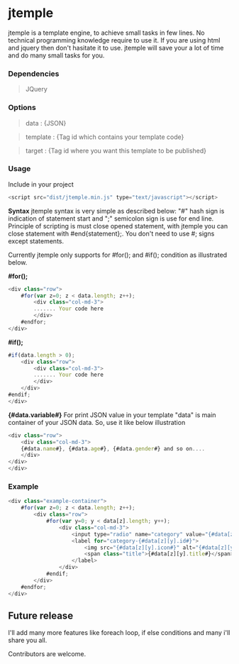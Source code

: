 # jtemple
jtemple is a template engine, to achieve small tasks in few lines. No technical programming knowledge require to use it. If you are using html and jquery then don't hasitate it to use. jtemple will save your a lot of time and do many small tasks for you.

### Dependencies
 > JQuery
 
### Options
 > data : {JSON}
 
 > template : {Tag id which contains your template code}
 
 > target : {Tag id where you want this template to be published}
 
### Usage

Include in your project
```javascript
<script src="dist/jtemple.min.js" type="text/javascript"></script>
```

**Syntax**
jtemple syntax is very simple as described below:
"#" hash sign is indication of statement start and ";" semicolon sign is use for end line. Principle of scripting is must close opened statement, with jtemple you can close statement with #end{statement};. 
You don't need to use #; signs except statements. 

Currently jtemple only supports for #for(); and #if(); condition as illustrated below.

**#for();**
```javascript
<div class="row">
    #for(var z=0; z < data.length; z++);
        <div class="col-md-3">
        ....... Your code here
        </div>
    #endfor;
</div>
```

**#if();**
```javascript
#if(data.length > 0);
    <div class="row">
        <div class="col-md-3">
        ....... Your code here
        </div>
    </div>
#endif;
</div>
```

**{#data.variable#}**
For print JSON value in your template "data" is main container of your JSON data. So, use it like below illustration
```javascript
<div class="row">
    <div class="col-md-3">
    {#data.name#}, {#data.age#}, {#data.gender#} and so on....
    </div>
</div>
</div>
```

### Example
```javascript
<div class="example-container">
    #for(var z=0; z < data.length; z++);
        <div class="row">
            #for(var y=0; y < data[z].length; y++);
                <div class="col-md-3">
                    <input type="radio" name="category" value="{#data[z][y][\'id\']#}" id="category-{#data[z][y].id#}">
                    <label for="category-{#data[z][y].id#}">
                        <img src="{#data[z][y].icon#}" alt="{#data[z][y].title#}" />
                        <span class="title">{#data[z][y].title#}</span>
                    </label>
                </div>
            #endif;
        </div>
    #endfor;
</div>
```

## Future release
I'll add many more features like foreach loop, if else conditions and many i'll share you all.

Contributors are welcome. 
